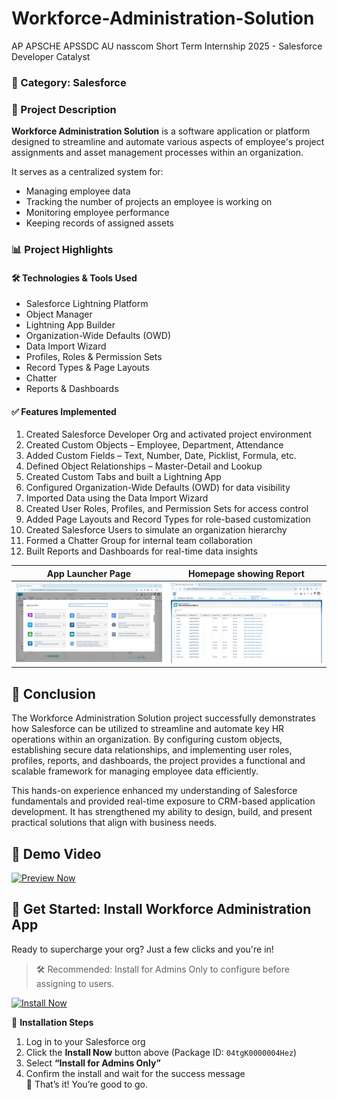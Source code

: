 # Workforce-Administration-Solution
AP APSCHE APSSDC AU nasscom Short Term Internship 2025 - Salesforce Developer Catalyst

### 📁 Category: Salesforce

### 📄 Project Description

**Workforce Administration Solution** is a software application or platform designed to streamline and automate various aspects of employee's project assignments and asset management processes within an organization.

It serves as a centralized system for:
- Managing employee data
- Tracking the number of projects an employee is working on
- Monitoring employee performance
- Keeping records of assigned assets<br>

### 📊 Project Highlights
#### 🛠 Technologies & Tools Used
- Salesforce Lightning Platform  
- Object Manager  
- Lightning App Builder  
- Organization-Wide Defaults (OWD)  
- Data Import Wizard  
- Profiles, Roles & Permission Sets  
- Record Types & Page Layouts  
- Chatter  
- Reports & Dashboards  

#### ✅ Features Implemented  

1. Created Salesforce Developer Org and activated project environment  
2. Created Custom Objects – Employee, Department, Attendance  
3. Added Custom Fields – Text, Number, Date, Picklist, Formula, etc.  
4. Defined Object Relationships – Master-Detail and Lookup  
5. Created Custom Tabs and built a Lightning App  
6. Configured Organization-Wide Defaults (OWD) for data visibility  
7. Imported Data using the Data Import Wizard  
8. Created User Roles, Profiles, and Permission Sets for access control  
9. Added Page Layouts and Record Types for role-based customization  
10. Created Salesforce Users to simulate an organization hierarchy  
11. Formed a Chatter Group for internal team collaboration  
12. Built Reports and Dashboards for real-time data insights  

| App Launcher Page | Homepage showing Report |
|--------------|--------------|      
|![A](https://github.com/keerthivddv/Workforce-Administration-Solution/blob/faa831640556140a4184a301e3895452307dbbb4/Screenshots/Screenshot%202025-07-31%20025215.png) |![B](https://github.com/keerthivddv/Workforce-Administration-Solution/blob/faa831640556140a4184a301e3895452307dbbb4/Screenshots/Screenshot%202025-07-31%20030239.png) |

## 🧠 Conclusion
<p>The Workforce Administration Solution project successfully demonstrates how Salesforce can be utilized to streamline and automate key HR operations within an organization. By configuring custom objects, establishing secure data relationships, and implementing user roles, profiles, reports, and dashboards, the project provides a functional and scalable framework for managing employee data efficiently.

This hands-on experience enhanced my understanding of Salesforce fundamentals and provided real-time exposure to CRM-based application development. It has strengthened my ability to design, build, and present practical solutions that align with business needs. </p>

## 🎥 Demo Video
[![Preview Now](https://img.shields.io/badge/Preview-Video-blueviolet)](https://keerthivddv.github.io/Workforce-Administration-Solution/WAS%20Demo.html) 

## 🚀 Get Started: Install Workforce Administration App

Ready to supercharge your org? Just a few clicks and you're in!

> 🛠️ Recommended: Install for Admins Only to configure before assigning to users.

[![Install Now](https://img.shields.io/badge/Install-Workforce_Administration_Solution_App-blue?style=for-the-badge&logo=salesforce)](https://login.salesforce.com/packaging/installPackage.apexp?p0=04tgK0000004Hez)

👣 **Installation Steps**
1. Log in to your Salesforce org
2. Click the **Install Now** button above (Package ID: `04tgK0000004Hez`)  
4. Select **“Install for Admins Only”**
5. Confirm the install and wait for the success message  
🎉 That’s it! You’re good to go.

